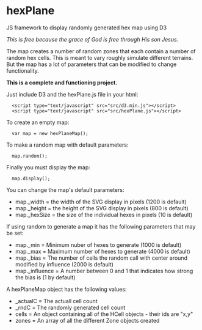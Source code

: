 # hexPlane
JS framework to display randomly generated hex map using D3

*This is free because the grace of God is free through His son Jesus.*

The map creates a number of random zones that each contain a number of random hex cells. This is meant to vary roughly simulate different terrains. But the map has a lot of parameters that can be modified to change functionality.

**This is a complete and functioning project.**

Just include D3 and the hexPlane.js file in your html:
```
  <script type="text/javascript" src="src/d3.min.js"></script>
  <script type="text/javascript" src="src/hexPlane.js"></script>
```
  
To create an empty map:
```
  var map = new hexPlaneMap();
```
  
To make a random map with default parameters:
```
  map.random();
```
  
Finally you must display the map:
```
  map.display();
```
  
You can change the map's default parameters:
* map._width = the width of the SVG display in pixels (1200 is default)
* map._height = the height of the SVG display in pixels (800 is default)
* map._hexSize = the size of the individual hexes in pixels (10 is default)

If using random to generate a map it has the following parameters that may be set:
* map._min = Minimum nuber of hexes to generate (1000 is default) 
* map._max = Maximum number of hexes to generate (4000 is default)
* map._bias = The number of cells the random call with center around modified by influence (2000 is default)
* map._influence = A number between 0 and 1 that indicates how strong the bias is (1 by default)

A hexPlaneMap object has the following values:
* _actualC = The actuall cell count
* _rndC = The randomly generated cell count
* cells = An object containing all of the HCell objects - their ids are "x,y"
* zones = An array of all the different Zone objects created
